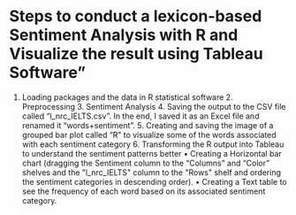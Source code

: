 # Steps to conduct a lexicon-based Sentiment Analysis with R and Visualize the result using Tableau Software”
1. Loading packages and the data in R statistical software
    2. Preprocessing
    3. Sentiment Analysis
    4. Saving the output to the CSV file called “l_nrc_IELTS.csv”. In the end, I saved it as an Excel file and renamed it “words+sentiment”.
    5. Creating and saving the image of a grouped bar plot called “R” to visualize some of the words associated with each sentiment category
    6. Transforming the R output into Tableau to understand the sentiment patterns better
    • Creating a Horizontal bar chart (dragging the Sentiment column to the “Columns” and
    “Color” shelves and the "l_nrc_IELTS" column to the "Rows" shelf and
    ordering the sentiment categories in descending order).
    • Creating a Text table to see the frequency of each word based on its associated sentiment
    category.


